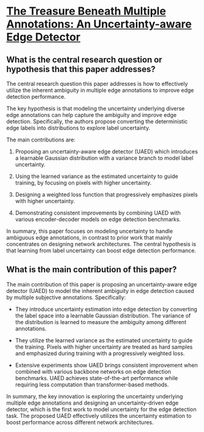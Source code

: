 # [The Treasure Beneath Multiple Annotations: An Uncertainty-aware Edge   Detector](https://arxiv.org/abs/2303.11828)

## What is the central research question or hypothesis that this paper addresses?

 The central research question this paper addresses is how to effectively utilize the inherent ambiguity in multiple edge annotations to improve edge detection performance. 

The key hypothesis is that modeling the uncertainty underlying diverse edge annotations can help capture the ambiguity and improve edge detection. Specifically, the authors propose converting the deterministic edge labels into distributions to explore label uncertainty.

The main contributions are:

1) Proposing an uncertainty-aware edge detector (UAED) which introduces a learnable Gaussian distribution with a variance branch to model label uncertainty. 

2) Using the learned variance as the estimated uncertainty to guide training, by focusing on pixels with higher uncertainty.

3) Designing a weighted loss function that progressively emphasizes pixels with higher uncertainty.

4) Demonstrating consistent improvements by combining UAED with various encoder-decoder models on edge detection benchmarks.

In summary, this paper focuses on modeling uncertainty to handle ambiguous edge annotations, in contrast to prior work that mainly concentrates on designing network architectures. The central hypothesis is that learning from label uncertainty can boost edge detection performance.


## What is the main contribution of this paper?

 The main contribution of this paper is proposing an uncertainty-aware edge detector (UAED) to model the inherent ambiguity in edge detection caused by multiple subjective annotations. Specifically:

- They introduce uncertainty estimation into edge detection by converting the label space into a learnable Gaussian distribution. The variance of the distribution is learned to measure the ambiguity among different annotations. 

- They utilize the learned variance as the estimated uncertainty to guide the training. Pixels with higher uncertainty are treated as hard samples and emphasized during training with a progressively weighted loss. 

- Extensive experiments show UAED brings consistent improvement when combined with various backbone networks on edge detection benchmarks. UAED achieves state-of-the-art performance while requiring less computation than transformer-based methods.

In summary, the key innovation is exploring the uncertainty underlying multiple edge annotations and designing an uncertainty-driven edge detector, which is the first work to model uncertainty for the edge detection task. The proposed UAED effectively utilizes the uncertainty estimation to boost performance across different network architectures.
